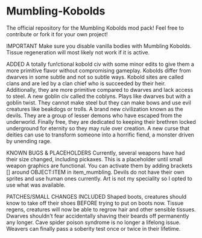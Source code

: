 # Mumbling-Kobolds
The official repository for the Mumbling Kobolds mod pack! Feel free to contribute or fork it for your own project!



IMPORTANT
Make sure you disable vanilla bodies with Mumbling Kobolds. Tissue regeneration will most likely not work if it is active.

ADDED
A totally fun!ctional kobold civ with some minor edits to give them a more primitive flavor without compromising gameplay. Kobolds differ from dwarves in some subtle and not so subtle ways. Kobold sites are called clans and are led by a clan chief who is succeeded by their heir. Additionally, they are more primitive compared to dwarves and lack access to steel.
A new goblin civ called the coblyns. Plays like dwarves but with a goblin twist. They cannot make steel but they can make bows and use evil creatures like beakdogs or trolls.
A brand new civilization known as the devils. They are a group of lesser demons who have escaped from the underworld. Finally free, they are dedicated to keeping their brethren locked underground for eternity so they may rule over creation.
A new curse that deities can use to transform someone into a horrific fiend, a monster driven by unending rage.

KNOWN BUGS & PLACEHOLDERS
Currently, several weapons have had their size changed, including pickaxes. This is a placeholder until small weapon graphics are functional. You can activate them by adding brackets [] around OBJECT:ITEM in item_mumbling.
Devils do not have their own sprites and use human ones currently. Art is not my speciality so I opted to use what was available.


PATCHES/SMALL CHANGES INCLUDED
Shaped boots, creatures should know to take off their shoes BEFORE trying to put on boots now.
Tissue regens, creatures will now be able to regrow hair and other sensible tissues. Dwarves shouldn't fear accidentally shaving their beards off permanently any longer.
Cave spider poison syndrome is no longer a lifelong issue. Weavers can finally pass a soberity test once or twice in their lifetime.
